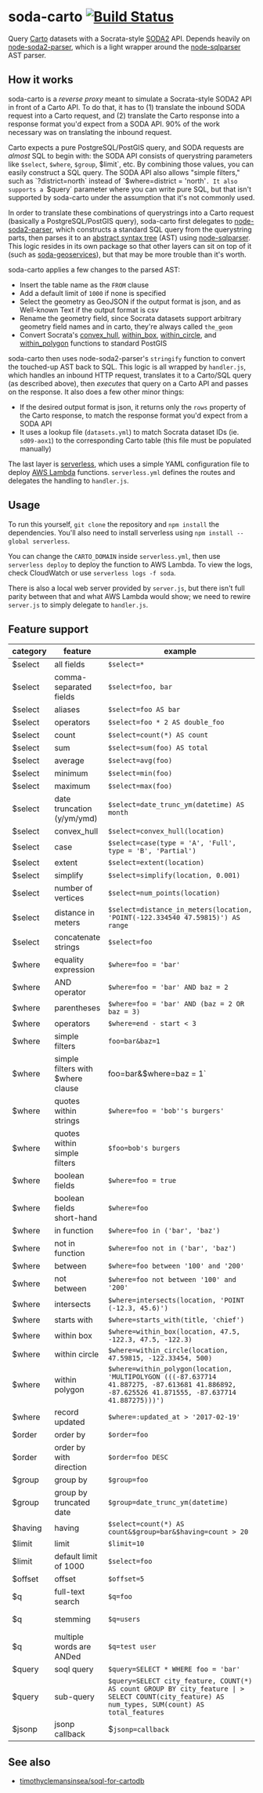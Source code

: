 # soda-carto [![Build Status](https://travis-ci.org/timwis/soda-carto.svg?branch=master)](https://travis-ci.org/timwis/soda-carto)
Query [Carto](http://carto.com) datasets with a Socrata-style
[SODA2](https://dev.socrata.com/docs/queries/) API. Depends heavily on
[node-soda2-parser](https://github.com/timwis/node-soda2-parser), which is a
light wrapper around the [node-sqlparser](https://www.npmjs.com/package/node-sqlparse://www.npmjs.com/package/node-sqlparser)
AST parser.

## How it works
soda-carto is a _reverse proxy_ meant to simulate a Socrata-style SODA2 API in
front of a Carto API. To do that, it has to (1) translate the inbound SODA
request into a Carto request, and (2) translate the Carto response into a
response format you'd expect from a SODA API. 90% of the work necessary was on
translating the inbound request.

Carto expects a pure PostgreSQL/PostGIS query, and SODA requests are _almost_
SQL to begin with: the SODA API consists of querystring parameters like
`$select`, `$where`, `$group`, $limit`, etc. By combining those values, you can
easily construct a SQL query. The SODA API also allows "simple filters," such as
`?district=north` instead of `$where=district = 'north'`. It also supports a
`$query` parameter where you can write pure SQL, but that isn't supported by
soda-carto under the assumption that it's not commonly used.

In order to translate these combinations of querystrings into a Carto request
(basically a PostgreSQL/PostGIS query), soda-carto first delegates to
[node-soda2-parser](https://github.com/timwis/node-soda2-parser), which
constructs a standard SQL query from the querystring parts, then parses it to an
[abstract syntax tree](https://en.wikipedia.org/wiki/Abstract_syntax_tree) (AST)
using [node-sqlparser](https://github.com/alibaba/nquery). This logic resides in
its own package so that other layers can sit on top of it (such as
[soda-geoservices](https://github.com/timwis/soda-geoservices)), but that may be
more trouble than it's worth.

soda-carto applies a few changes to the parsed AST:

- Insert the table name as the `FROM` clause
- Add a default limit of `1000` if none is specified
- Select the geometry as GeoJSON if the output format is json, and as Well-known
  Text if the output format is csv
- Rename the geometry field, since Socrata datasets support arbitrary geometry
  field names and in carto, they're always called `the_geom`
- Convert Socrata's
  [convex_hull](https://dev.socrata.com/docs/functions/convex_hull.html),
  [within_box](https://dev.socrata.com/docs/functions/within_box.html),
  [within_circle](https://dev.socrata.com/docs/functions/within_circle.html), and
  [within_polygon](https://dev.socrata.com/docs/functions/within_polygon.html)
  functions to standard PostGIS

soda-carto then uses node-soda2-parser's `stringify` function to convert the
touched-up AST back to SQL. This logic is all wrapped by `handler.js`, which
handles an inbound HTTP request, translates it to a Carto/SQL query (as
described above), then _executes_ that query on a Carto API and passes on the
response. It also does a few other minor things:

- If the desired output format is json, it returns only the `rows` property of
  the Carto response, to match the response format you'd expect from a SODA API
- It uses a lookup file (`datasets.yml`) to match Socrata dataset IDs (ie.
  `sd09-aox1`) to the corresponding Carto table (this file must be populated
  manually)

The last layer is [serverless](https://serverless.com/), which uses a simple
YAML configuration file to deploy [AWS Lambda](https://aws.amazon.com/lambda/)
functions. `serverless.yml` defines the routes and delegates the handling to
`handler.js`.

## Usage
To run this yourself, `git clone` the repository and `npm install` the
dependencies. You'll also need to install serverless using `npm install --global
serverless`.

You can change the `CARTO_DOMAIN` inside `serverless.yml`, then
use `serverless deploy` to deploy the function to AWS Lambda. To view the logs,
check CloudWatch or use `serverless logs -f soda`.

There is also a local web server provided by `server.js`, but there isn't full
parity between that and what AWS Lambda would show; we need to rewire
`server.js` to simply delegate to `handler.js`.

## Feature support
| category | feature | example | support |
|----------|---------|---------|---------|
| $select | all fields | `$select=*` | auto |
| $select | comma-separated fields | `$select=foo, bar` | auto |
| $select | aliases | `$select=foo AS bar` | auto |
| $select | operators | `$select=foo * 2 AS double_foo` | auto |
| $select | count | `$select=count(*) AS count` | auto |
| $select | sum | `$select=sum(foo) AS total` | auto |
| $select | average | `$select=avg(foo)` | auto |
| $select | minimum | `$select=min(foo)` | auto |
| $select | maximum | `$select=max(foo)` | auto |
| $select | date truncation (y/ym/ymd) | `$select=date_trunc_ym(datetime) AS month` | todo |
| $select | convex_hull | `$select=convex_hull(location)` | supported |
| $select | case | `$select=case(type = 'A', 'Full', type = 'B', 'Partial')` | supported |
| $select | extent | `$select=extent(location)` | todo |
| $select | simplify | `$select=simplify(location, 0.001)` | todo |
| $select | number of vertices | `$select=num_points(location)` | todo |
| $select | distance in meters | `$select=distance_in_meters(location, 'POINT(-122.334540 47.59815)') AS range` | todo |
| $select | concatenate strings | `$select=foo` |  |
| $where | equality expression | `$where=foo = 'bar'` | auto |
| $where | AND operator | `$where=foo = 'bar' AND baz = 2` | auto |
| $where | parentheses | `$where=foo = 'bar' AND (baz = 2 OR baz = 3)` | auto |
| $where | operators | `$where=end - start < 3` | auto |
| $where | simple filters | `foo=bar&baz=1` | supported |
| $where | simple filters with $where clause | foo=bar&$where=baz = 1` | supported |
| $where | quotes within strings | `$where=foo = 'bob''s burgers'` | not supported |
| $where | quotes within simple filters | `$foo=bob's burgers` | supported |
| $where | boolean fields | `$where=foo = true` | auto |
| $where | boolean fields short-hand | `$where=foo` | auto |
| $where | in function | `$where=foo in ('bar', 'baz')` | auto |
| $where | not in function | `$where=foo not in ('bar', 'baz')` | auto |
| $where | between | `$where=foo between '100' and '200'` | auto |
| $where | not between | `$where=foo not between '100' and '200'` | not supported |
| $where | intersects | `$where=intersects(location, 'POINT (-12.3, 45.6)')` | todo |
| $where | starts with | `$where=starts_with(title, 'chief')` | todo |
| $where | within box | `$where=within_box(location, 47.5, -122.3, 47.5, -122.3)` | supported |
| $where | within circle | `$where=within_circle(location, 47.59815, -122.33454, 500)` | supported |
| $where | within polygon | `$where=within_polygon(location, 'MULTIPOLYGON (((-87.637714 41.887275, -87.613681 41.886892, -87.625526 41.871555, -87.637714 41.887275)))')` | supported |
| $where | record updated | `$where=:updated_at > '2017-02-19'` | not supported |
| $order | order by | `$order=foo` | auto |
| $order | order by with direction | `$order=foo DESC` | auto |
| $group | group by | `$group=foo` | auto |
| $group | group by truncated date | `$group=date_trunc_ym(datetime)` | todo |
| $having | having | `$select=count(*) AS count&$group=bar&$having=count > 20` | todo |
| $limit | limit | `$limit=10` | auto |
| $limit | default limit of 1000 | `$select=foo` | supported |
| $offset | offset | `$offset=5` | auto |
| $q | full-text search | `$q=foo` | todo |
| $q | stemming | `$q=users` | not supported |
| $q | multiple words are ANDed | `$q=test user` | todo |
| $query | soql query | `$query=SELECT * WHERE foo = 'bar'` | todo |
| $query | sub-query | `$query=SELECT city_feature, COUNT(*) AS count GROUP BY city_feature \| > SELECT COUNT(city_feature) AS num_types, SUM(count) AS total_features` | not supported |
| $jsonp | jsonp callback | $`jsonp=callback` | todo |

## See also
* [timothyclemansinsea/soql-for-cartodb](https://github.com/timothyclemansinsea/soql-for-cartodb)
